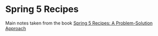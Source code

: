 # Spring 5 Recipes

Main notes taken from the book [Spring 5 Recipes: A Problem-Solution Approach](https://www.amazon.com/dp/B076FRDW8P/ref=cm_sw_em_r_mt_dp_U_ZGZDEbP1V49GF)
